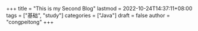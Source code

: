 +++
title = "This is my Second Blog"
lastmod = 2022-10-24T14:37:11+08:00
tags = ["基础", "study"]
categories = ["Java"]
draft = false
author = "congpeitong"
+++
